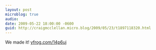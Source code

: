 ```yaml
---
layout: post
microblog: true
audio: 
date: 2009-05-22 18:00:00 -0600
guid: http://craigmcclellan.micro.blog/2009/05/23/t1897118320.html
---
```

We made it!  [yfrog.com/14p6uj](http://yfrog.com/14p6uj)
